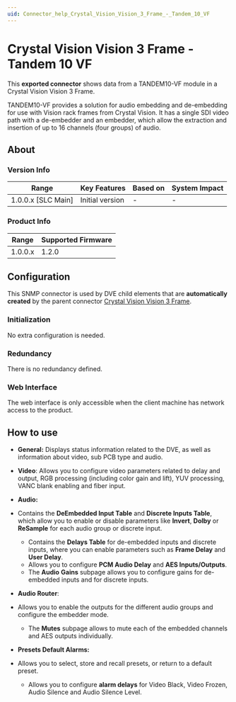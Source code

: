 ```yaml
---
uid: Connector_help_Crystal_Vision_Vision_3_Frame_-_Tandem_10_VF
---
```


# Crystal Vision Vision 3 Frame - Tandem 10 VF

This **exported connector** shows data from a TANDEM10-VF module in a Crystal Vision Vision 3 Frame.

TANDEM10-VF provides a solution for audio embedding and de-embedding for use with Vision rack frames from Crystal Vision.
It has a single SDI video path with a de-embedder and an embedder, which allow the extraction and insertion of up to 16 channels (four groups) of audio.

## About

### Version Info

| **Range**            | **Key Features** | **Based on** | **System Impact** |
|----------------------|------------------|--------------|-------------------|
| 1.0.0.x \[SLC Main\] | Initial version  | \-           | \-                |

### Product Info

| **Range** | **Supported Firmware** |
|-----------|------------------------|
| 1.0.0.x   | 1.2.0                  |

## Configuration

This SNMP connector is used by DVE child elements that are **automatically created** by the parent connector [Crystal Vision Vision 3 Frame](xref:Connector_help_Crystal_Vision_Vision_3_Frame).

### Initialization

No extra configuration is needed.

### Redundancy

There is no redundancy defined.

### Web Interface

The web interface is only accessible when the client machine has network access to the product.

## How to use

- **General:** Displays status information related to the DVE, as well as information about video, sub PCB type and audio.

- **Video**: Allows you to configure video parameters related to delay and output, RGB processing (including color gain and lift), YUV processing, VANC blank enabling and fiber input.

- **Audio:**

- Contains the **DeEmbedded Input Table** and **Discrete Inputs Table**, which allow you to enable or disable parameters like **Invert**, **Dolby** or **ReSample** for each audio group or discrete input.
  - Contains the **Delays Table** for de-embedded inputs and discrete inputs, where you can enable parameters such as **Frame Delay** and **User Delay**.
  - Allows you to configure **PCM Audio Delay** and **AES Inputs/Outputs**.
  - The **Audio** **Gains** subpage allows you to configure gains for de-embedded inputs and for discrete inputs.

- **Audio Router**:

- Allows you to enable the outputs for the different audio groups and configure the embedder mode.
  - The **Mutes** subpage allows to mute each of the embedded channels and AES outputs individually.

- **Presets Default Alarms:**

- Allows you to select, store and recall presets, or return to a default preset.
  - Allows you to configure **alarm delays** for Video Black, Video Frozen, Audio Silence and Audio Silence Level.
